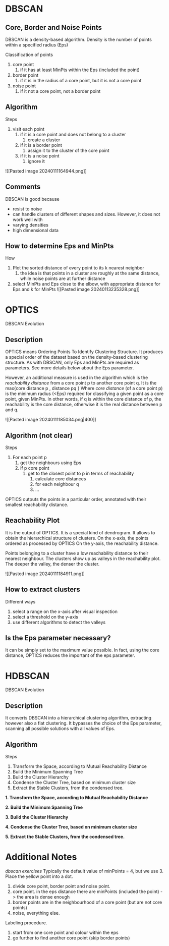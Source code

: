 # DBSCAN
## Core, Border and Noise Points
DBSCAN is a density-based algorithm.
Density is the number of points within a specified radius (Eps)

Classification of points
1. core point
	1. if it has at least MinPts within the Eps (included the point)
2. border point
	1. if it is in the radius of a core point, but it is not a core point
3. noise point
	1. if it not a core point, not a border point

## Algorithm
Steps
1. visit each point
	1. if it is a core point and does not belong to a cluster
		1. create a cluster
	2. if it is a border point
		1. assign it to the cluster of the core point
	3. if it is a noise point
		1. ignore it


![[Pasted image 20240111164944.png]]

## Comments
DBSCAN is good because
- resist to noise
- can handle clusters of different shapes and sizes.
However, it does not work well with
- varying densities
- high dimensional data

## How to determine Eps and MinPts
How
1. Plot the sorted distance of every point to its k nearest neighbor
	1. the idea is that points in a cluster are roughly at the same distance, while noise points are at further distance
2. select MinPts and Eps close to the elbow, with appropriate distance for Eps and k for MinPts
![[Pasted image 20240113235328.png]]


# OPTICS
DBSCAN Evolution
## Description
OPTICS means Ordering Points To Identify Clustering Structure.
It produces a special order of the dataset based on the density-based clustering structure.
As with DBSCAN, only Eps and MinPts are required as parameters. See more details below about the Eps parameter.

However, an additional measure is used in the algorithm which is the *reachability distance* from a core point p to another core point q.
It is the max{core distance p , distance pq }
Where *core distance* (of a core point p) is the minimum radius (<Eps) required for classifying a given point as a core point, given MinPts.
In other words, if q is within the core distance of p, the reachability is the core distance, otherwise it is the real distance between p and q.

![[Pasted image 20240111185034.png|400]]
## Algorithm (not clear)
Steps
1. For each point p
	1. get the neighbours using Eps
	2. if p core point
		1. get to the closest point to p in terms of reachability
			1. calculate core distances
			2. for each neighbour q
			3. ...

OPTICS outputs the points in a particular order, annotated with their smallest reachability distance.

## Reachability Plot
It is the output of OPTICS. It is a special kind of dendrogram.
It allows to obtain the hierarchical structure of clusters.
On the x-axis, the points ordered as processed by OPTICS
On the y-axis, the reachability distance.

Points belonging to a cluster have a low reachability distance to their nearest neighbour.
The clusters show up as valleys in the reachability plot.
The deeper the valley, the denser the cluster.

![[Pasted image 20240111184911.png]]
## How to extract clusters
Different ways
1. select a range on the x-axis after visual inspection
2. select a threshold on the y-axis
3. use different algorithms to detect the valleys

## Is the Eps parameter necessary?
It can be simply set to the maximum value possible.
In fact, using the core distance, OPTICS reduces the important of the eps parameter.

# HDBSCAN
DBSCAN Evolution
## Description
It converts DBSCAN into a hierarchical clustering algorithm, extracting however also a flat clustering.
It bypasses the choice of the Eps parameter, scanning all possible solutions with all values of Eps.
## Algorithm
Steps
1. Transform the Space, according to Mutual Reachability Distance
2. Build the Minimum Spanning Tree
3. Build the Cluster Hierarchy
4. Condense the Cluster Tree, based on minimum cluster size
5. Extract the Stable Clusters, from the condensed tree.

**1. Transform the Space, according to Mutual Reachability Distance**





**2. Build the Minimum Spanning Tree**


**3. Build the Cluster Hierarchy**



**4. Condense the Cluster Tree, based on minimum cluster size**




**5. Extract the Stable Clusters, from the condensed tree.**



# Additional Notes
*dbscan exercises*
Typically the default value of minPoints = 4, but we use 3.
Place the yellow point into a dot.
1. divide core point, border point and noise point.
2. core point. in the eps distance there are minPoints (included the point) -> the area is dense enough
3. border points are in the neighbourhood of a core point (but are not core points)
4. noise, everything else.

Labeling procedure.
1. start from one core point and colour within the eps
2. go further to find another core point (skip border points)